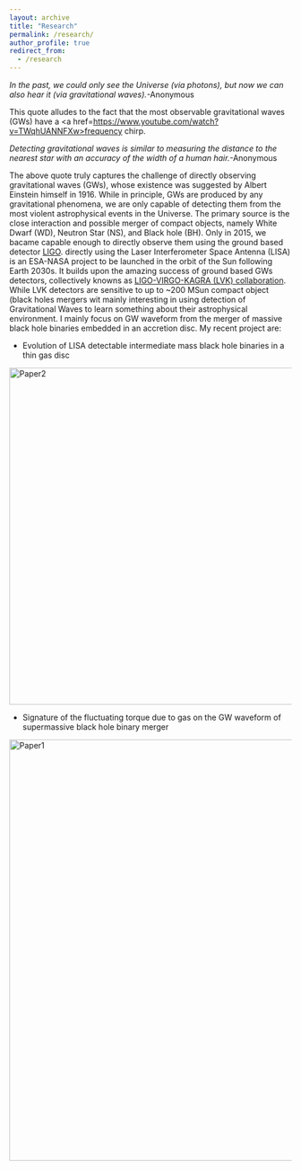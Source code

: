 ```yaml
---
layout: archive
title: "Research"
permalink: /research/
author_profile: true
redirect_from:
  - /research
---
```


<i>In the past, we could only see the Universe (via photons), but now we can also hear it (via gravitational waves).</i>-Anonymous

This quote alludes to the fact that the most observable gravitational waves (GWs) have a <a href=https://www.youtube.com/watch?v=TWqhUANNFXw>frequency chirp</a>.

<i>Detecting gravitational waves is similar to measuring the distance to the nearest star with an accuracy of the width of a human hair.</i>-Anonymous

The above quote truly captures the challenge of directly observing gravitational waves (GWs), whose existence was suggested by Albert Einstein himself in 1916. While in principle, GWs are produced by any gravitational phenomena, we are only capable of detecting them from the most violent astrophysical events in the Universe. The primary source is the close interaction and possible merger of compact objects, namely White Dwarf (WD), Neutron Star (NS), and Black hole (BH). Only in 2015, we bacame capable enough to directly observe them using the ground based detector <a href=https://www.ligo.org/>LIGO</a>.  directly using the  Laser Interferometer Space Antenna (LISA) is an ESA-NASA project to be launched in the orbit of the Sun following Earth 2030s. It builds upon the amazing success of ground based GWs detectors, collectively knowns as <a href=https://www.ligo.org/>LIGO-VIRGO-KAGRA (LVK) collaboration</a>. While LVK detectors are sensitive to up to ~200 MSun compact object (black holes mergers wit  mainly interesting in using detection of Gravitational Waves to learn something about their astrophysical environment. I mainly focus on GW waveform from the merger of massive black hole binaries embedded in an accretion disc. My recent project are:

* Evolution of LISA detectable intermediate mass black hole binaries in a thin gas disc<br>
<img class="img-responsive" src="https://muditgarg96.github.io/images/Paper2.png" title="Paper2" width="600">

* Signature of the fluctuating torque due to gas on the GW waveform of supermassive black hole binary merger <br>
<img class="img-responsive" src="https://muditgarg96.github.io/images/Paper1.png" title="Paper1" width="750">
